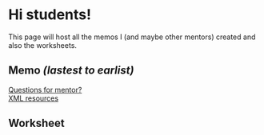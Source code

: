 # Hi students!
This page will host all the memos I (and maybe other mentors) created and also the worksheets. 

## Memo _(lastest to earlist)_
[Questions for mentor?](mentor.md)\
[XML resources](XML.md)

## Worksheet
